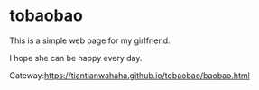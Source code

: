 # tobaobao

This is a simple web page for my girlfriend.

I hope she can be happy every day.

Gateway:https://tiantianwahaha.github.io/tobaobao/baobao.html
